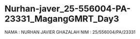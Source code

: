 # Nurhan-javer_25-556004-PA-23331_MagangGMRT_Day3
NAMA : NURHAN JAVIER GHAZALAH
NIM  : 25/556004/PA/23331
